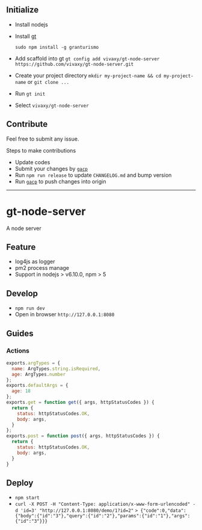 ## Initialize

- Install nodejs
- Install [gt](https://github.com/vivaxy/granturismo)

    `sudo npm install -g granturismo`

- Add scaffold into gt `gt config add vivaxy/gt-node-server https://github.com/vivaxy/gt-node-server.git`
- Create your project directory `mkdir my-project-name && cd my-project-name` or `git clone ...`
- Run `gt init`
- Select `vivaxy/gt-node-server`

## Contribute

Feel free to submit any issue.

Steps to make contributions

- Update codes
- Submit your changes by [`gacp`](https://github.com/vivaxy/gacp)
- Run `npm run release` to update `CHANGELOG.md` and bump version
- Run [`gacp`](https://github.com/vivaxy/gacp) to push changes into origin

----------

# gt-node-server

A node server

## Feature

- log4js as logger
- pm2 process manage
- Support in nodejs > v6.10.0, npm > 5

## Develop

- `npm run dev`
- Open in browser `http://127.0.0.1:8080`

## Guides

### Actions

```js
exports.argTypes = {
  name: ArgTypes.string.isRequired,
  age: ArgTypes.number
};
exports.defaultArgs = {
  age: 18
};
exports.get = function get({ args, httpStatusCodes }) {
  return {
    status: httpStatusCodes.OK,
    body: args,
  }
};
exports.post = function post({ args, httpStatusCodes }) {
  return {
    status: httpStatusCodes.OK,
    body: args,
  }
}
```

## Deploy

- `npm start`
- `curl -X POST -H "Content-Type: application/x-www-form-urlencoded" -d 'id=3' "http://127.0.0.1:8080/demo/1?id=2"`
`> {"code":0,"data":{"body":{"id":"3"},"query":{"id":"2"},"params":{"id":"1"},"args":{"id":"3"}}}`
